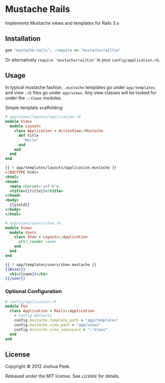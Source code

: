 # Mustache Rails

Implements Mustache views and templates for Rails 3.x

## Installation

``` ruby
gem "mustache-rails", :require => "mustache/railtie"
```

Or alternatively `require 'mustache/railtie'` in your `config/application.rb`.

## Usage

In typical mustache fashion, `.mustache` templates go under `app/templates` and view `.rb` files go under `app/views`. Any view classes will be looked for under the `::Views` modules.

Simple template scaffolding:

``` ruby
# app/views/layouts/application.rb
module Views
  module Layouts
    class Application < ActionView::Mustache
      def title
        "Hello"
      end
    end
  end
end
```

``` mustache
{{ ! app/templates/layouts/application.mustache }}
<!DOCTYPE html>
<html>
<head>
  <meta charset='utf-8'>
  <title>{{title}}</title>
</head>
<body>
  {{yield}}
</body>
</html>
```

``` ruby
# app/views/users/show.rb
module Views
  module Users
    class Show < Layouts::Application
      attr_reader :user
    end
  end
end
```

``` mustache
{{ ! app/templates/users/show.mustache }}
{{#user}}
  <h1>{{name}}</h1>
{{/user}}
```

### Optional Configuration

``` ruby
# config/application.rb
module Foo
  class Application < Rails::Application
    # Config defaults
    config.mustache.template_path = "app/templates"
    config.mustache.view_path = "app/views"
    config.mustache.view_namespace = "::Views"
  end
end
```

## License

Copyright &copy; 2012 Joshua Peek.

Released under the MIT license. See `LICENSE` for details.
